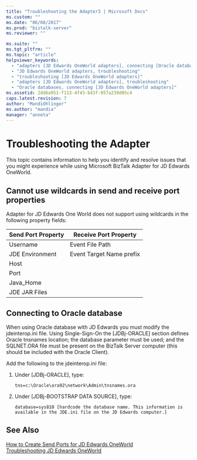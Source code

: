 ```yaml
---
title: "Troubleshooting the Adapter3 | Microsoft Docs"
ms.custom: ""
ms.date: "06/08/2017"
ms.prod: "biztalk-server"
ms.reviewer: ""

ms.suite: ""
ms.tgt_pltfrm: ""
ms.topic: "article"
helpviewer_keywords: 
  - "adapters [JD Edwards OneWorld adapters], connecting [Oracle databases]"
  - "JD Edwards OneWorld adapters, troubleshooting"
  - "troubleshooting [JD Edwards OneWorld adapters]"
  - "adapters [JD Edwards OneWorld adapters], troubleshooting"
  - "Oracle databases, connecting [JD Edwards OneWorld adapters]"
ms.assetid: 2dd6a951-f113-4f43-b43f-057a239d05c4
caps.latest.revision: 7
author: "MandiOhlinger"
ms.author: "mandia"
manager: "anneta"
---
```

# Troubleshooting the Adapter
This topic contains information to help you identify and resolve issues that you might experience while using Microsoft BizTalk Adapter for JD Edwards OneWorld.  
  
## Cannot use wildcards in send and receive port properties  
 Adapter for JD Edwards One World does not support using wildcards in the following property fields:  
  
|Send Port Property|Receive Port Property|  
|------------------------|---------------------------|  
|Username|Event File Path|  
|JDE Environment|Event Target Name prefix|  
|Host||  
|Port||  
|Java_Home||  
|JDE JAR Files||  
  
## Connecting to Oracle database  
 When using Oracle database with JD Edwards you must modify the jdeinterop.ini file. Using Single-Sign-On the [JDBj-ORACLE] section defines Oracle tnsnames location; the database parameter must be used; and the SQLNET.ORA file must be present on the BizTalk Server computer (this should be included with the Oracle Client).  
  
 Add the following to the jdeinterop.ini file:  
  
1.  Under [JDBj-ORACLE], type:  
  
    ```  
    tns=c:\Oracle\ora92\network\Admin\tnsnames.ora  
    ```  
  
2.  Under [JDBj-BOOTSTRAP DATA SOURCE], type:  
  
    ```  
    database=sys810 [hardcode the database name. This information is available in the JDE.ini file on the JD Edwards computer.]  
    ```  
  
## See Also  
 [How to Create Send Ports for JD Edwards OneWorld](../core/how-to-create-send-ports-for-jd-edwards-oneworld.md)   
 [Troubleshooting JD Edwards OneWorld](../core/troubleshooting-jd-edwards-oneworld.md)